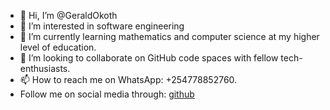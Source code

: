 - 👋 Hi, I’m @GeraldOkoth
- 👀 I’m interested in software engineering 
- 🌱 I’m currently learning mathematics and computer science at my higher level of education.
- 💞️ I’m looking to collaborate on GitHub code spaces with fellow tech-enthusiasts.
- 📫 How to reach me on WhatsApp: +254778852760.
- Follow me on social media through: [github](https://github.com/GeraldOkoth)

<!---
GeraldOkoth/GeraldOkoth is a ✨ special ✨ repository because its `README.md` (this file) appears on your GitHub profile.
You can click the Preview link to take a look at your changes.
--->
